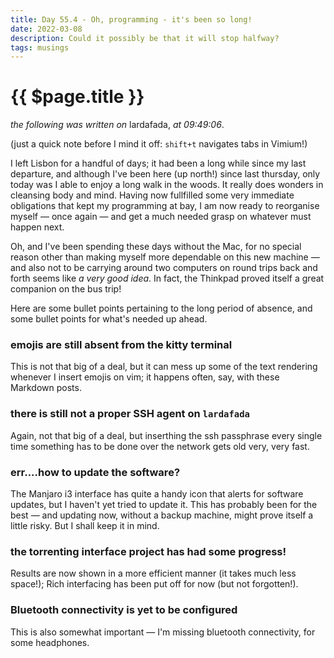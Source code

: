 ```yaml
---
title: Day 55.4 - Oh, programming - it's been so long!
date: 2022-03-08
description: Could it possibly be that it will stop halfway? 
tags: musings
---
```


# {{ $page.title }}

*the following was written on* lardafada, *at 09:49:06*.

(just a quick note before I mind it off: `shift+t` navigates tabs in Vimium!)

I left Lisbon for a handful of days; it had been a long while since my last departure, and although I've been here (up north!) since last thursday, only today was I able to enjoy a long walk in the woods. It really does wonders in cleansing body and mind. Having now fullfilled some very immediate obligations that kept my programming at bay, I am now ready to reorganise myself — once again — and get a much needed grasp on whatever must happen next. 

Oh, and I've been spending these days without the Mac, for no special reason other than making myself more dependable on this new machine — and also not to be carrying around two computers on round trips back and forth seems like *a very good idea*. In fact, the Thinkpad proved itself a great companion on the bus trip!

Here are some bullet points pertaining to the long period of absence, and some bullet points for what's needed up ahead.


### emojis are still absent from the kitty terminal

This is not that big of a deal, but it can mess up some of the text rendering whenever I insert emojis on vim; it happens often, say, with these Markdown posts.

### there is still not a proper SSH agent on `lardafada`

Again, not that big of a deal, but inserthing the ssh passphrase every single time something has to be done over the network gets old very, very fast.

### err....how to update the software?

The Manjaro i3 interface has quite a handy icon that alerts for software updates, but I haven't yet tried to update it. This has probably been for the best — and updating now, without a backup machine, might prove itself a little risky. But I shall keep it in mind.

### the torrenting interface project has had some progress!

Results are now shown in a more efficient manner (it takes much less space!); Rich interfacing has been put off for now (but not forgotten!).

### Bluetooth connectivity is yet to be configured 

This is also somewhat important — I'm missing bluetooth connectivity, for some headphones.

<FetchComments :title=$frontmatter.title />
<PostComments :title=$frontmatter.title />

